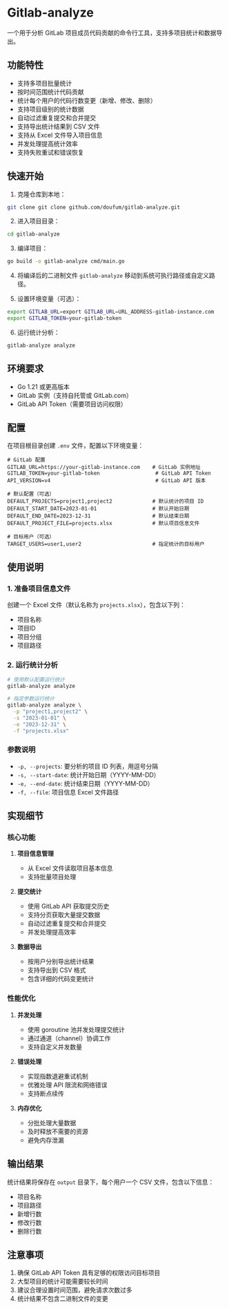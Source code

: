 # Gitlab-analyze

一个用于分析 GitLab 项目成员代码贡献的命令行工具，支持多项目统计和数据导出。

## 功能特性

- 支持多项目批量统计
- 按时间范围统计代码贡献
- 统计每个用户的代码行数变更（新增、修改、删除）
- 支持项目级别的统计数据
- 自动过滤重复提交和合并提交
- 支持导出统计结果到 CSV 文件
- 支持从 Excel 文件导入项目信息
- 并发处理提高统计效率
- 支持失败重试和错误恢复

## 快速开始
1. 克隆仓库到本地：
```bash
git clone git clone github.com/doufum/gitlab-analyze.git
```
2. 进入项目目录：
```bash
cd gitlab-analyze
```
3. 编译项目：
```bash
go build -o gitlab-analyze cmd/main.go
```
4. 将编译后的二进制文件 `gitlab-analyze` 移动到系统可执行路径或自定义路径。

5. 设置环境变量（可选）：
```bash
export GITLAB_URL=export GITLAB_URL=URL_ADDRESS-gitlab-instance.com
export GITLAB_TOKEN=your-gitlab-token
```

6. 运行统计分析：
```bash
gitlab-analyze analyze
```

## 环境要求

- Go 1.21 或更高版本
- GitLab 实例（支持自托管或 GitLab.com）
- GitLab API Token（需要项目访问权限）


## 配置

在项目根目录创建 `.env` 文件，配置以下环境变量：

```env
# GitLab 配置
GITLAB_URL=https://your-gitlab-instance.com    # GitLab 实例地址
GITLAB_TOKEN=your-gitlab-token                  # GitLab API Token
API_VERSION=v4                                  # GitLab API 版本

# 默认配置（可选）
DEFAULT_PROJECTS=project1,project2             # 默认统计的项目 ID
DEFAULT_START_DATE=2023-01-01                  # 默认开始日期
DEFAULT_END_DATE=2023-12-31                    # 默认结束日期
DEFAULT_PROJECT_FILE=projects.xlsx             # 默认项目信息文件

# 目标用户（可选）
TARGET_USERS=user1,user2                       # 指定统计的目标用户
```

## 使用说明

### 1. 准备项目信息文件

创建一个 Excel 文件（默认名称为 `projects.xlsx`），包含以下列：
- 项目名称
- 项目ID
- 项目分组
- 项目路径

### 2. 运行统计分析

```bash
# 使用默认配置运行统计
gitlab-analyze analyze

# 指定参数运行统计
gitlab-analyze analyze \
  -p "project1,project2" \
  -s "2023-01-01" \
  -e "2023-12-31" \
  -f "projects.xlsx"
```

### 参数说明

- `-p, --projects`: 要分析的项目 ID 列表，用逗号分隔
- `-s, --start-date`: 统计开始日期（YYYY-MM-DD）
- `-e, --end-date`: 统计结束日期（YYYY-MM-DD）
- `-f, --file`: 项目信息 Excel 文件路径

## 实现细节

### 核心功能

1. **项目信息管理**
   - 从 Excel 文件读取项目基本信息
   - 支持批量项目处理

2. **提交统计**
   - 使用 GitLab API 获取提交历史
   - 支持分页获取大量提交数据
   - 自动过滤重复提交和合并提交
   - 并发处理提高效率

3. **数据导出**
   - 按用户分别导出统计结果
   - 支持导出到 CSV 格式
   - 包含详细的代码变更统计

### 性能优化

1. **并发处理**
   - 使用 goroutine 池并发处理提交统计
   - 通过通道（channel）协调工作
   - 支持自定义并发数量

2. **错误处理**
   - 实现指数退避重试机制
   - 优雅处理 API 限流和网络错误
   - 支持断点续传

3. **内存优化**
   - 分批处理大量数据
   - 及时释放不需要的资源
   - 避免内存泄漏

## 输出结果

统计结果将保存在 `output` 目录下，每个用户一个 CSV 文件，包含以下信息：
- 项目名称
- 项目路径
- 新增行数
- 修改行数
- 删除行数

## 注意事项

1. 确保 GitLab API Token 具有足够的权限访问目标项目
2. 大型项目的统计可能需要较长时间
3. 建议合理设置时间范围，避免请求次数过多
4. 统计结果不包含二进制文件的变更